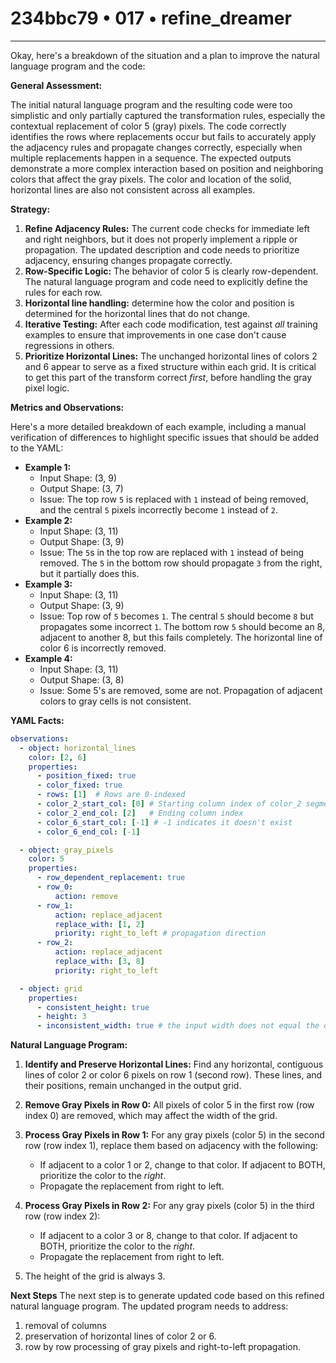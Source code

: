 # 234bbc79 • 017 • refine_dreamer

---
Okay, here's a breakdown of the situation and a plan to improve the natural language program and the code:

**General Assessment:**

The initial natural language program and the resulting code were too simplistic and only partially captured the transformation rules, especially the contextual replacement of color 5 (gray) pixels. The code correctly identifies the rows where replacements occur but fails to accurately apply the adjacency rules and propagate changes correctly, especially when multiple replacements happen in a sequence. The expected outputs demonstrate a more complex interaction based on position and neighboring colors that affect the gray pixels. The color and location of the solid, horizontal lines are also not consistent across all examples.

**Strategy:**

1.  **Refine Adjacency Rules:** The current code checks for immediate left and right neighbors, but it does not properly implement a ripple or propagation. The updated description and code needs to prioritize adjacency, ensuring changes propagate correctly.
2.  **Row-Specific Logic:** The behavior of color 5 is clearly row-dependent. The natural language program and code need to explicitly define the rules for each row.
3. **Horizontal line handling:** determine how the color and position is determined for the horizontal lines that do not change.
4.  **Iterative Testing:** After each code modification, test against *all* training examples to ensure that improvements in one case don't cause regressions in others.
5. **Prioritize Horizontal Lines:** The unchanged horizontal lines of colors 2 and 6 appear to serve as a fixed structure within each grid. It is critical to get this part of the transform correct *first*, before handling the gray pixel logic.

**Metrics and Observations:**

Here's a more detailed breakdown of each example, including a manual verification of differences to highlight specific issues that should be added to the YAML:

*   **Example 1:**
    *   Input Shape: (3, 9)
    *   Output Shape: (3, 7)
    *   Issue: The top row `5` is replaced with `1` instead of being removed, and the central `5` pixels incorrectly become `1` instead of `2`.
*   **Example 2:**
    *   Input Shape: (3, 11)
    *   Output Shape: (3, 9)
    *   Issue: The `5`s in the top row are replaced with `1` instead of being removed.  The `5` in the bottom row should propagate `3` from the right, but it partially does this.
*   **Example 3:**
    *   Input Shape: (3, 11)
    *   Output Shape: (3, 9)
    *   Issue: Top row of `5` becomes `1`. The central `5` should become `8` but propagates some incorrect `1`. The bottom row `5` should become an 8, adjacent to another 8, but this fails completely. The horizontal line of color 6 is incorrectly removed.
*   **Example 4:**
    *   Input Shape: (3, 11)
    *   Output Shape: (3, 8)
    *   Issue: Some 5's are removed, some are not. Propagation of adjacent colors to gray cells is not consistent.

**YAML Facts:**

```yaml
observations:
  - object: horizontal_lines
    color: [2, 6]
    properties:
      - position_fixed: true
      - color_fixed: true
      - rows: [1]  # Rows are 0-indexed
      - color_2_start_col: [0] # Starting column index of color_2 segment for each example
      - color_2_end_col: [2]   # Ending column index
      - color_6_start_col: [-1] # -1 indicates it doesn't exist
      - color_6_end_col: [-1]

  - object: gray_pixels
    color: 5
    properties:
      - row_dependent_replacement: true
      - row_0:
          action: remove
      - row_1:
          action: replace_adjacent
          replace_with: [1, 2]
          priority: right_to_left # propagation direction
      - row_2:
          action: replace_adjacent
          replace_with: [3, 8]
          priority: right_to_left

  - object: grid
    properties:
      - consistent_height: true
      - height: 3
      - inconsistent_width: true # the input width does not equal the output width.
```

**Natural Language Program:**

1.  **Identify and Preserve Horizontal Lines:** Find any horizontal, contiguous lines of color 2 or color 6 pixels on row 1 (second row). These lines, and their positions, remain unchanged in the output grid.
2.  **Remove Gray Pixels in Row 0:** All pixels of color 5 in the first row (row index 0) are removed, which may affect the width of the grid.
3.  **Process Gray Pixels in Row 1:** For any gray pixels (color 5) in the second row (row index 1), replace them based on adjacency with the following:

    *   If adjacent to a color 1 or 2, change to that color. If adjacent to BOTH, prioritize the color to the *right*.
    *   Propagate the replacement from right to left.
4.  **Process Gray Pixels in Row 2:** For any gray pixels (color 5) in the third row (row index 2):

    *   If adjacent to a color 3 or 8, change to that color. If adjacent to BOTH, prioritize the color to the *right*.
    *   Propagate the replacement from right to left.
5. The height of the grid is always 3.

**Next Steps**
The next step is to generate updated code based on this refined natural language program.
The updated program needs to address:

1.  removal of columns
2.  preservation of horizontal lines of color 2 or 6.
3.  row by row processing of gray pixels and right-to-left propagation.

